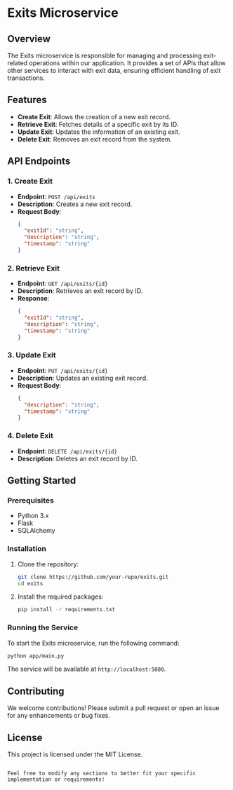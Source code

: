 # Exits Microservice

## Overview

The Exits microservice is responsible for managing and processing exit-related operations within our application. It provides a set of APIs that allow other services to interact with exit data, ensuring efficient handling of exit transactions.

## Features

- **Create Exit**: Allows the creation of a new exit record.
- **Retrieve Exit**: Fetches details of a specific exit by its ID.
- **Update Exit**: Updates the information of an existing exit.
- **Delete Exit**: Removes an exit record from the system.

## API Endpoints

### 1. Create Exit

- **Endpoint**: `POST /api/exits`
- **Description**: Creates a new exit record.
- **Request Body**:
  ```json
  {
    "exitId": "string",
    "description": "string",
    "timestamp": "string"
  }
  ```

### 2. Retrieve Exit

- **Endpoint**: `GET /api/exits/{id}`
- **Description**: Retrieves an exit record by ID.
- **Response**:
  ```json
  {
    "exitId": "string",
    "description": "string",
    "timestamp": "string"
  }
  ```

### 3. Update Exit

- **Endpoint**: `PUT /api/exits/{id}`
- **Description**: Updates an existing exit record.
- **Request Body**:
  ```json
  {
    "description": "string",
    "timestamp": "string"
  }
  ```

### 4. Delete Exit

- **Endpoint**: `DELETE /api/exits/{id}`
- **Description**: Deletes an exit record by ID.

## Getting Started

### Prerequisites

- Python 3.x
- Flask
- SQLAlchemy

### Installation

1. Clone the repository:
   ```bash
   git clone https://github.com/your-repo/exits.git
   cd exits
   ```

2. Install the required packages:
   ```bash
   pip install -r requirements.txt
   ```

### Running the Service

To start the Exits microservice, run the following command:

```bash
python app/main.py
```

The service will be available at `http://localhost:5000`.

## Contributing

We welcome contributions! Please submit a pull request or open an issue for any enhancements or bug fixes.

## License

This project is licensed under the MIT License.
```

Feel free to modify any sections to better fit your specific implementation or requirements!
